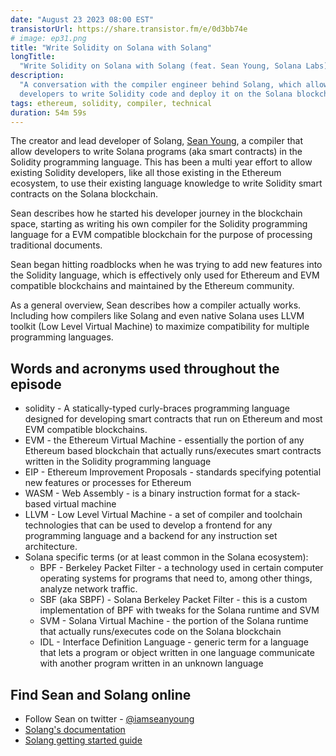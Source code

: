 ```yaml
---
date: "August 23 2023 08:00 EST"
transistorUrl: https://share.transistor.fm/e/0d3bb74e
# image: ep31.png
title: "Write Solidity on Solana with Solang"
longTitle:
  "Write Solidity on Solana with Solang (feat. Sean Young, Solana Labs)"
description:
  "A conversation with the compiler engineer behind Solang, which allows EVM
  developers to write Solidity code and deploy it on the Solana blockchain."
tags: ethereum, solidity, compiler, technical
duration: 54m 59s
---
```


The creator and lead developer of Solang,
[Sean Young](https://twitter.com/iamseanyoung), a compiler that allow developers
to write Solana programs (aka smart contracts) in the Solidity programming
language. This has been a multi year effort to allow existing Solidity
developers, like all those existing in the Ethereum ecosystem, to use their
existing language knowledge to write Solidity smart contracts on the Solana
blockchain.

Sean describes how he started his developer journey in the blockchain space,
starting as writing his own compiler for the Solidity programming language for a
EVM compatible blockchain for the purpose of processing traditional documents.

Sean began hitting roadblocks when he was trying to add new features into the
Solidity language, which is effectively only used for Ethereum and EVM
compatible blockchains and maintained by the Ethereum community.

As a general overview, Sean describes how a compiler actually works. Including
how compilers like Solang and even native Solana uses LLVM toolkit (Low Level
Virtual Machine) to maximize compatibility for multiple programming languages.

## Words and acronyms used throughout the episode

- solidity - A statically-typed curly-braces programming language designed for
  developing smart contracts that run on Ethereum and most EVM compatible
  blockchains.
- EVM - the Ethereum Virtual Machine - essentially the portion of any Ethereum
  based blockchain that actually runs/executes smart contracts written in the
  Solidity programming language
- EIP - Ethereum Improvement Proposals - standards specifying potential new
  features or processes for Ethereum
- WASM - Web Assembly - is a binary instruction format for a stack-based virtual
  machine
- LLVM - Low Level Virtual Machine - a set of compiler and toolchain
  technologies that can be used to develop a frontend for any programming
  language and a backend for any instruction set architecture.
- Solana specific terms (or at least common in the Solana ecosystem):
  - BPF - Berkeley Packet Filter - a technology used in certain computer
    operating systems for programs that need to, among other things, analyze
    network traffic.
  - SBF (aka SBPF) - Solana Berkeley Packet Filter - this is a custom
    implementation of BPF with tweaks for the Solana runtime and SVM
  - SVM - Solana Virtual Machine - the portion of the Solana runtime that
    actually runs/executes code on the Solana blockchain
  - IDL - Interface Definition Language - generic term for a language that lets
    a program or object written in one language communicate with another program
    written in an unknown language

## Find Sean and Solang online

- Follow Sean on twitter - [@iamseanyoung](https://twitter.com/iamseanyoung)
- [Solang's documentation](https://solang.readthedocs.io/)
- [Solang getting started guide](https://solana.com/developers/guides/solang/getting-started)

